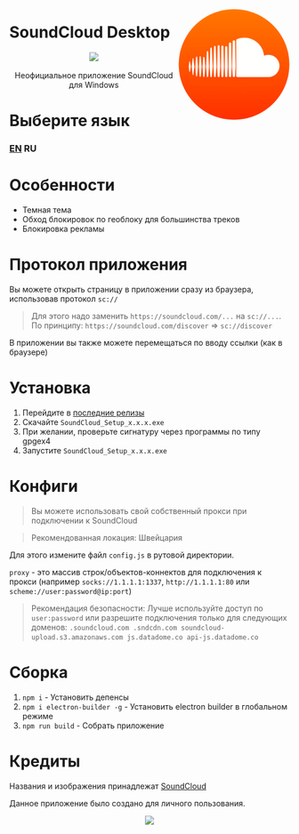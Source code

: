 <p>
<a href="https://soundcloud.com" alt="soundcloud">
<img src="https://raw.githubusercontent.com/fydne/SoundCloud-Desktop/main/icons/appLogo.png" width="200px" align="right" style="border-radius: 50%;" />
</a>

# SoundCloud Desktop
<p align="center">
<a href="https://soundcloud.com" alt="soundcloud">
<img src="https://readme-typing-svg.herokuapp.com?font=Fira+Code&weight=500&pause=1000&color=F76000&center=true&vCenter=true&repeat=false&width=435&height=25&lines=SoundCloud+Desktop">
</a>
</p>
<p align="center">
Неофициальное приложение SoundCloud для Windows
</p>

# Выберите язык
### [EN](https://github.com/zxcnoname666/SoundCloud-Desktop) RU

# Особенности
- Темная тема
- Обход блокировок по геоблоку для большинства треков
- Блокировка рекламы

# Протокол приложения
Вы можете открыть страницу в приложении сразу из браузера, использовав протокол `sc://`
> Для этого надо заменить `https://soundcloud.com/...` на `sc://...`. По принципу: `https://soundcloud.com/discover` => `sc://discover`

В приложении вы также можете перемещаться по вводу ссылки (как в браузере)

# Установка
1. Перейдите в [последние релизы](https://github.com/zxcnoname666/SoundCloud-Desktop/releases/latest)
2. Скачайте `SoundCloud_Setup_x.x.x.exe`
3. При желании, проверьте сигнатуру через программы по типу gpgex4
4. Запустите `SoundCloud_Setup_x.x.x.exe`

# Конфиги
> Вы можете использовать свой собственный прокси при подключении к SoundCloud

> Рекомендованная локация: Швейцария

Для этого измените файл `config.js` в рутовой директории.

`proxy` - это массив строк/объектов-коннектов для подключения к прокси (например `socks://1.1.1.1:1337`, `http://1.1.1.1:80` или `scheme://user:password@ip:port`)

> Рекомендация безопасности: Лучше используйте доступ по `user:password` или разрешите подключения только для следующих доменов: `.soundcloud.com .sndcdn.com soundcloud-upload.s3.amazonaws.com js.datadome.co api-js.datadome.co`

# Сборка
1. `npm i` - Установить депенсы
2. `npm i electron-builder -g` - Установить electron builder в глобальном режиме
3. `npm run build` - Собрать приложение

# Кредиты
Названия и изображения принадлежат [SoundCloud](https://soundcloud.com)

Данное приложение было создано для личного пользования.

<p align="center">
<a href="javascript:void(0)">
<img src="https://profile-counter.glitch.me/scda/count.svg" width="200px" />
</a>